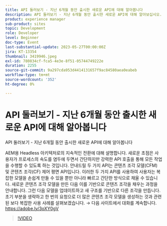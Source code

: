 ```yaml
---
title: API 둘러보기 - 지난 6개월 동안 출시한 새로운 API에 대해 알아봅니다
description: API 둘러보기 - 지난 6개월 동안 출시한 새로운 API에 대해 알아보십시오. 이 설명서는 AEM용 Headless 아키텍처로 지속적으로 전환하는 방법에 대해 설명합니다. 새로운 초점은 사용자가 프로세스의 속도를 염두에 두면서 간단하지만 강력한 API 호출을 통해 모든 작업을 수행할 수 있도록 하는 것입니다. 안내드릴 두 가지 API는 콘텐츠 조각 모델(CFM) 및 콘텐츠 조각(CF) 제어 평면 API입니다. 이러한 두 가지 API를 사용하여 사용자는 복잡한 모델을 손쉽게 만들 수 있을 뿐만 아니라 빠르고 간단한 방식으로 채울 수 있습니다. 새로운 콘텐츠 조각 모델을 만든 다음 이를 기반으로 콘텐츠 조각을 채우는 과정을 안내합니다. 그런 다음 모델을 업데이트하고 새 구조를 기반으로 다른 조각을 만듭니다. 초기 부분을 생략하고 한 번의 요청으로 더 많은 콘텐츠 조각 모델을 생성하는 것과 관련된 보다 복잡한 사용 사례를 살펴보겠습니다.
product: experience manager
sub-product: sites
topic: Development
role: Developer
level: Beginner
doc-type: Event
last-substantial-update: 2023-05-27T00:00:00Z
jira: KT-13354
thumbnail: 3419946.jpeg
exl-id: 780834cf-fca5-4e3e-8f51-05744749222e
duration: 2255
source-git-commit: 9a297cda953d4414131657f9ac84580aea0eabeb
workflow-type: tm+mt
source-wordcount: '352'
ht-degree: 0%

---
```


# API 둘러보기 - 지난 6개월 동안 출시한 새로운 API에 대해 알아봅니다

API 둘러보기 - 지난 6개월 동안 출시한 새로운 API에 대해 알아봅니다

AEM용 Headless 아키텍처로의 지속적인 전환에 대해 설명합니다. 새로운 초점은 사용자가 프로세스의 속도를 염두에 두면서 간단하지만 강력한 API 호출을 통해 모든 작업을 수행할 수 있도록 하는 것입니다. 안내드릴 두 가지 API는 콘텐츠 조각 모델(CFM) 및 콘텐츠 조각(CF) 제어 평면 API입니다. 이러한 두 가지 API를 사용하여 사용자는 복잡한 모델을 손쉽게 만들 수 있을 뿐만 아니라 빠르고 간단한 방식으로 채울 수 있습니다. 새로운 콘텐츠 조각 모델을 만든 다음 이를 기반으로 콘텐츠 조각을 채우는 과정을 안내합니다. 그런 다음 모델을 업데이트하고 새 구조를 기반으로 다른 조각을 만듭니다. 초기 부분을 생략하고 한 번의 요청으로 더 많은 콘텐츠 조각 모델을 생성하는 것과 관련된 보다 복잡한 사용 사례를 살펴보겠습니다. → 다음 사이트에서 대화를 계속합니다. https://adobe.ly/3oXY0gV

>[!VIDEO](https://video.tv.adobe.com/v/3419946/?learn=on)
